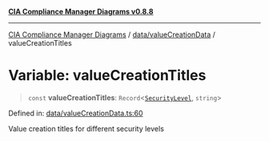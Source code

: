 [**CIA Compliance Manager Diagrams v0.8.8**](../../../README.md)

***

[CIA Compliance Manager Diagrams](../../../modules.md) / [data/valueCreationData](../README.md) / valueCreationTitles

# Variable: valueCreationTitles

> `const` **valueCreationTitles**: `Record`\<[`SecurityLevel`](../../../types/cia/type-aliases/SecurityLevel.md), `string`\>

Defined in: [data/valueCreationData.ts:60](https://github.com/Hack23/cia-compliance-manager/blob/283c1f3ddf6c7084b20c21176cda3bc5166ffcb9/src/data/valueCreationData.ts#L60)

Value creation titles for different security levels
